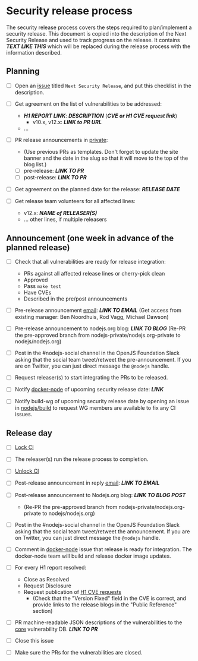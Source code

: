 # Security release process

The security release process covers the steps required to plan/implement a
security release. This document is copied into the description of the Next
Security Release and used to track progress on the release. It contains ***TEXT
LIKE THIS*** which will be replaced during the release process with the
information described.

## Planning

* [ ] Open an [issue](https://github.com/nodejs-private/node-private) titled
  `Next Security Release`, and put this checklist in the description.

* [ ] Get agreement on the list of vulnerabilities to be addressed:
  * ***H1 REPORT LINK***: ***DESCRIPTION*** (***CVE or H1 CVE request link***)
    * v10.x, v12.x: ***LINK to PR URL***
  * ...

* [ ] PR release announcements in [private](https://github.com/nodejs-private/nodejs.org-private):
  * (Use previous PRs as templates. Don't forget to update the site banner and
    the date in the slug so that it will move to the top of the blog list.)
  * [ ] pre-release: ***LINK TO PR***
  * [ ] post-release: ***LINK TO PR***

* [ ] Get agreement on the planned date for the release: ***RELEASE DATE***

* [ ] Get release team volunteers for all affected lines:
  * v12.x: ***NAME of RELEASER(S)***
  * ... other lines, if multiple releasers

## Announcement (one week in advance of the planned release)

* [ ] Check that all vulnerabilities are ready for release integration:
  * PRs against all affected release lines or cherry-pick clean
  * Approved
  * Pass `make test`
  * Have CVEs
  * Described in the pre/post announcements

* [ ] Pre-release announcement [email][]: ***LINK TO EMAIL***
  (Get access from existing manager: Ben Noordhuis, Rod Vagg, Michael Dawson)

* [ ] Pre-release announcement to nodejs.org blog: ***LINK TO BLOG***
  (Re-PR the pre-approved branch from nodejs-private/nodejs.org-private to
  nodejs/nodejs.org)

* [ ] Post in the #nodejs-social channel in the OpenJS Foundation Slack
  asking that the social team tweet/retweet the pre-announcement.
  If you are on Twitter, you can just direct message the `@nodejs` handle.

* [ ] Request releaser(s) to start integrating the PRs to be released.

* [ ] Notify [docker-node][] of upcoming security release date: ***LINK***

* [ ] Notify build-wg of upcoming security release date by opening an issue
  in [nodejs/build][] to request WG members are available to fix any CI issues.

## Release day

* [ ] [Lock CI](https://github.com/nodejs/build/blob/master/doc/jenkins-guide.md#before-the-release)

* [ ] The releaser(s) run the release process to completion.

* [ ] [Unlock CI](https://github.com/nodejs/build/blob/master/doc/jenkins-guide.md#after-the-release)

* [ ] Post-release announcement in reply [email][]: ***LINK TO EMAIL***

* [ ] Post-release announcement to Nodejs.org blog: ***LINK TO BLOG POST***
  * (Re-PR the pre-approved branch from nodejs-private/nodejs.org-private to
    nodejs/nodejs.org)

* [ ] Post in the #nodejs-social channel in the OpenJS Foundation Slack
  asking that the social team tweet/retweet the announcement.
  If you are on Twitter, you can just direct message the `@nodejs` handle.

* [ ] Comment in [docker-node][] issue that release is ready for integration.
  The docker-node team will build and release docker image updates.

* [ ] For every H1 report resolved:
  * Close as Resolved
  * Request Disclosure
  * Request publication of [H1 CVE requests][]
    * (Check that the "Version Fixed" field in the CVE is correct, and provide
      links to the release blogs in the "Public Reference" section)

* [ ] PR machine-readable JSON descriptions of the vulnerabilities to the
  [core](https://github.com/nodejs/security-wg/tree/master/vuln/core)
  vulnerability DB. ***LINK TO PR***

* [ ] Close this issue

* [ ] Make sure the PRs for the vulnerabilities are closed.

[H1 CVE requests]: https://hackerone.com/nodejs/cve_requests
[docker-node]: https://github.com/nodejs/docker-node/issues
[email]: https://groups.google.com/forum/#!forum/nodejs-sec
[nodejs/build]: https://github.com/nodejs/build/issues
